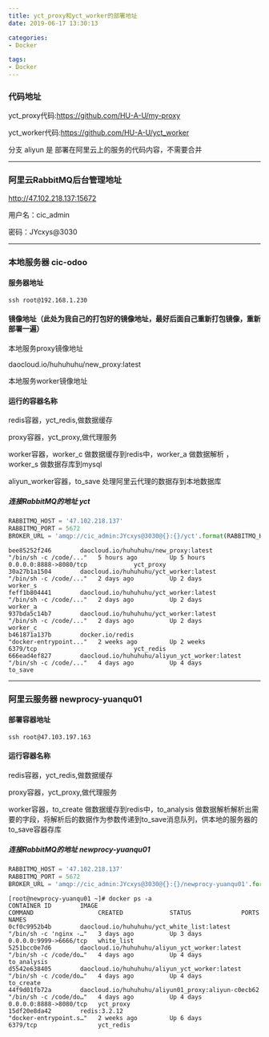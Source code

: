 ```yaml
---
title: yct_proxy和yct_worker的部署地址
date: 2019-06-17 13:30:13

categories: 
- Docker

tags:
- Docker
---
```


### 代码地址 

yct_proxy代码:https://github.com/HU-A-U/my-proxy

yct_worker代码:https://github.com/HU-A-U/yct_worker

分支 aliyun 是 部署在阿里云上的服务的代码内容，不需要合并

---

### 阿里云RabbitMQ后台管理地址

http://47.102.218.137:15672

用户名：cic_admin

密码：JYcxys@3030

---

### 本地服务器 cic-odoo

#### 服务器地址
```
ssh root@192.168.1.230 
```

#### 镜像地址（此处为我自己的打包好的镜像地址，最好后面自己重新打包镜像，重新部署一遍）

本地服务proxy镜像地址

daocloud.io/huhuhuhu/new_proxy:latest

本地服务worker镜像地址


#### 运行的容器名称

redis容器，yct_redis,做数据缓存

proxy容器，yct_proxy,做代理服务

worker容器，worker_c 做数据缓存到redis中，worker_a 做数据解析 ，worker_s 做数据存库到mysql

aliyun_worker容器，to_save 处理阿里云代理的数据存到本地数据库

##### 连接RabbitMQ的地址 yct
```python
RABBITMQ_HOST = '47.102.218.137'
RABBITMQ_PORT = 5672
BROKER_URL = 'amqp://cic_admin:JYcxys@3030@{}:{}/yct'.format(RABBITMQ_HOST,RABBITMQ_PORT)
```

```
bee85252f246        daocloud.io/huhuhuhu/new_proxy:latest                "/bin/sh -c /code/..."   5 hours ago         Up 5 hours                  0.0.0.0:8888->8080/tcp             yct_proxy
30a27b1a1504        daocloud.io/huhuhuhu/yct_worker:latest               "/bin/sh -c /code/..."   2 days ago          Up 2 days                                                      worker_s
feff1b804441        daocloud.io/huhuhuhu/yct_worker:latest               "/bin/sh -c /code/..."   2 days ago          Up 2 days                                                      worker_a
937bda5c14b7        daocloud.io/huhuhuhu/yct_worker:latest               "/bin/sh -c /code/..."   2 days ago          Up 2 days                                                      worker_c
b461871a137b        docker.io/redis                                      "docker-entrypoint..."   2 weeks ago         Up 2 weeks                  6379/tcp                           yct_redis
666ead4ef827        daocloud.io/huhuhuhu/aliyun_yct_worker:latest        "/bin/sh -c /code/..."   4 days ago          Up 4 days                                                      to_save
```

---

### 阿里云服务器 newprocy-yuanqu01

#### 部署容器地址
```
ssh root@47.103.197.163
```

#### 运行容器名称

redis容器，yct_redis,做数据缓存

proxy容器，yct_proxy,做代理服务

worker容器，to_create 做数据缓存到redis中，to_analysis 做数据解析解析出需要的字段，将解析后的数据作为参数传递到to_save消息队列，供本地的服务器的to_save容器存库

##### 连接RabbitMQ的地址 newprocy-yuanqu01
```python
RABBITMQ_HOST = '47.102.218.137'
RABBITMQ_PORT = 5672
BROKER_URL = 'amqp://cic_admin:JYcxys@3030@{}:{}/newprocy-yuanqu01'.format(RABBITMQ_HOST,RABBITMQ_PORT)
```

```
[root@newprocy-yuanqu01 ~]# docker ps -a
CONTAINER ID        IMAGE                                                COMMAND                  CREATED             STATUS              PORTS                    NAMES
0cf0c9952b4b        daocloud.io/huhuhuhu/yct_white_list:latest           "/bin/sh -c 'nginx -…"   3 days ago          Up 3 days           0.0.0.0:9999->6666/tcp   white_list
5251bcc0e7d6        daocloud.io/huhuhuhu/aliyun_yct_worker:latest        "/bin/sh -c /code/do…"   4 days ago          Up 4 days                                    to_analysis
d5542e638405        daocloud.io/huhuhuhu/aliyun_yct_worker:latest        "/bin/sh -c /code/do…"   4 days ago          Up 4 days                                    to_create
44f9d01fb72a        daocloud.io/huhuhuhu/aliyun01_proxy:aliyun-c0ecb62   "/bin/sh -c /code/do…"   4 days ago          Up 4 days           0.0.0.0:8888->8080/tcp   yct_proxy
15df20e8da42        redis:3.2.12                                         "docker-entrypoint.s…"   2 weeks ago         Up 6 days           6379/tcp                 yct_redis
```

